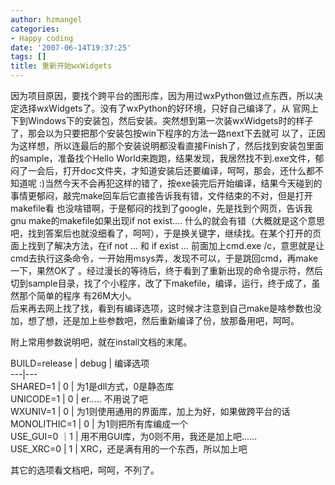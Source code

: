 ```yaml
---
author: hzmangel
categories:
- Happy coding
date: '2007-06-14T19:37:25'
tags: []
title: 重新开始wxWidgets
---
```

因为项目原因，要找个跨平台的图形库，因为用过wxPython做过点东西，所以决定选择wxWidgets了。没有了wxPython的好环境，只好自己编译了，从
官网上下到Windows下的安装包，然后安装。突然想到第一次装wxWidgets时的样子了，那会以为只要把那个安装包按win下程序的方法一路next下去就可
以了，正因为这样想，所以连最后的那个安装说明都没看直接Finish了，然后找到安装包里面的sample，准备找个Hello
World来跑跑，结果发现，我居然找不到.exe文件，郁闷了一会后，打开doc文件夹，才知道安装后还要编译，呵呵，那会，还什么都不知道呢 :)<!--more-->当然今天不会再犯这样的错了，按exe装完后开始编译，结果今天碰到的事情更郁闷，敲完make回车后它直接告诉我有错，文件结束的不对，但是打开makefile看
也没啥错啊，于是郁闷的找到了google，先是找到个网页，告诉我gnu make的makefile如果出现if not exist....
什么的就会有错（大概就是这个意思吧，找到答案后也就没细看了，呵呵），于是换关键字，继续找。在某个打开的页面上找到了解决方法，在if not ... 和 if
exist ... 前面加上cmd.exe /c，意思就是让cmd去执行这条命令，一开始用msys弄，发现不可以，于是跳回cmd，再make一下，果然OK了
。经过漫长的等待后，终于看到了重新出现的命令提示符，然后切到sample目录，找了个小程序，改了下makefile，编译，运行，终于成了，虽然那个简单的程序
有26M大小。  
后来再去网上找了找，看到有编译选项，这时候才注意到自己make是啥参数也没加，想了想，还是加上些参数吧，然后重新编译了份，放那备用吧，呵呵。

附上常用参数说明吧，就在install文档的末尾。  

BUILD=release | debug | 编译选项  
---|---  
SHARED=1 | 0 | 为1是dll方式，0是静态库  
UNICODE=1 | 0 | er..... 不用说了吧  
WXUNIV=1 | 0 | 为1则使用通用的界面库，加上为好，如果做跨平台的话  
MONOLITHIC=1 | 0 | 为1则把所有库编成一个  
USE_GUI=0 ｜1 | 用不用GUI库，为0则不用，我还是加上吧......  
USE_XRC=0 | 1 | XRC，还是满有用的一个东西，所以加上吧  
  
其它的选项看文档吧，呵呵，不列了。